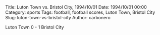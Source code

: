 Title: Luton Town vs. Bristol City, 1994/10/01
Date: 1994/10/01 00:00
Category: sports
Tags: football, football scores, Luton Town, Bristol City
Slug: luton-town-vs-bristol-city
Author: carbonero


Luton Town 0 - 1 Bristol City
